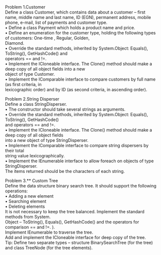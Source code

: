 Problem 1.Customer            
Define a class Customer, which contains data about a customer – first name, middle name and last name, ID (EGN), 
permanent address, mobile phone, e-mail, list of payments and customer type.              
•	Define a class Payment which holds a product name and price.            
•	Define an enumeration for the customer type, holding the following types of customers: One-time , Regular, Golden,        
Diamond.              
•	Override the standard methods, inherited by System.Object: Equals(), ToString(), GetHashCode() and              
operators == and !=.                        
•	Implement the ICloneable interface. The Clone() method should make a deep copy of all object fields into a new              
object of type Customer.                  
•	Implement the IComparable<Customer> interface to compare customers by full name (as first criteria, in              
lexicographic order) and by ID (as second criteria, in ascending order).                    

Problem 2.String Disperser              
Define a class StringDisperser.                 
•	The constructor should take several strings as arguments.             
•	Override the standard methods, inherited by System.Object: Equals(), ToString(), GetHashCode()          
and operators == and !=.                
•	Implement the ICloneable interface. The Clone() method should make a deep copy of all object fields                 
into a new object of type StringDisperser.                  
•	Implement the IComparable<StringDisperser> interface to compare string dispersers by their total            
string value lexicographically.                 
•	Implement the IEnumerable interface to allow foreach on objects of type StringDisperser.            
The items returned should be the characters of each string.           

Problem 3.** Custom Tree            
Define the data structure binary search tree. It should support the following operations:           
•	Adding a new element          
•	Searching element                         
•	Deleting elements                       
It is not necessary to keep the tree balanced. Implement the standard methods from System.                    
Object – ToString(), Equals(), GetHashCode() and the operators for comparison  == and !=. ).                      
Implement IEnumerable<T> to traverse the tree.                      
Add and implement the ICloneable interface for deep copy of the tree.                               
Tip: Define two separate types – structure BinarySearchTree (for the tree) and class TreeNode (for the tree elements).                    


